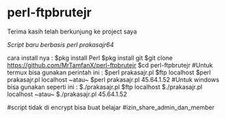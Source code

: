 # perl-ftpbrutejr

Terima kasih telah berkunjung ke project saya

*Script baru berbasis perl prakasajr64*

cara install nya : 
$pkg install Perl
$pkg install git
$git clone https://github.com/MrTamfanX/perl-ftpbrutejr
$cd perl-ftpbrutejr
#Untuk termux bisa gunakan perintah ini :
$perl prakasajr.pl
$ftp localhost
$perl prakasajr.pl localhost ~atau~
$perl prakasajr.pl 45.64.1.52
#Untuk windows bisa gunakan seperti ini :
$./prakasajr.pl
$ftp localhost
$./prakasajr.pl localhost ~atau~
$./prakasajr.pl 45.64.1.52

#script tidak di encrypt bisa buat belajar
#izin_share_admin_dan_member
